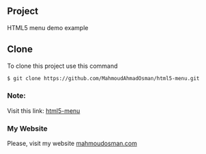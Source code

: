 ## Project
 HTML5 menu demo example
## Clone
To clone this project use this command

```bash
$ git clone https://github.com/MahmoudAhmadOsman/html5-menu.git
```


 
### Note: 
Visit this link: [html5-menu](https://mahmoudahmadosman.github.io/html5-menu/)
 


### My Website
 Please, visit my website
[mahmoudosman.com](https://www.mahmoudosman.com)

